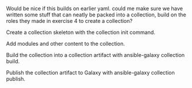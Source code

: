 Would be nice if this builds on earlier yaml. could me make sure we have written some stuff that can neatly be packed into a collection, build on the roles they made in exercise 4 to create a collection?


Create a collection skeleton with the collection init command.

Add modules and other content to the collection.

Build the collection into a collection artifact with ansible-galaxy collection build.

Publish the collection artifact to Galaxy with ansible-galaxy collection publish.